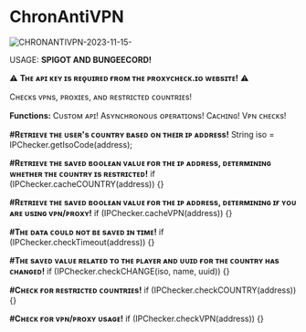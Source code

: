 # ChronAntiVPN

![CHRONANTIVPN-2023-11-15-](https://github.com/Nemanuel2004/ChronAntiVPN/assets/151379636/c7d05658-6f48-449f-96bb-0551101de503)

USAGE: **SPIGOT AND BUNGEECORD!**

⚠︎ **Tʜᴇ ᴀᴘɪ ᴋᴇʏ ɪs ʀᴇǫᴜɪʀᴇᴅ ғʀᴏᴍ ᴛʜᴇ ᴘʀᴏxʏᴄʜᴇᴄᴋ.ɪᴏ ᴡᴇʙsɪᴛᴇ!** ⚠︎ 

Cʜᴇᴄᴋs ᴠᴘɴs, ᴘʀᴏxɪᴇs, ᴀɴᴅ ʀᴇsᴛʀɪᴄᴛᴇᴅ ᴄᴏᴜɴᴛʀɪᴇs!

**Functions:**
Cᴜsᴛᴏᴍ ᴀᴘɪ!
Asʏɴᴄʜʀᴏɴᴏᴜs ᴏᴘᴇʀᴀᴛɪᴏɴs!
Cᴀᴄʜɪɴɢ!
Vᴘɴ ᴄʜᴇᴄᴋs!

**#Rᴇᴛʀɪᴇᴠᴇ ᴛʜᴇ ᴜsᴇʀ's ᴄᴏᴜɴᴛʀʏ ʙᴀsᴇᴅ ᴏɴ ᴛʜᴇɪʀ ɪᴘ ᴀᴅᴅʀᴇss!**
String iso = IPChecker.getIsoCode(address);

**#Rᴇᴛʀɪᴇᴠᴇ ᴛʜᴇ sᴀᴠᴇᴅ ʙᴏᴏʟᴇᴀɴ ᴠᴀʟᴜᴇ ғᴏʀ ᴛʜᴇ ɪᴘ ᴀᴅᴅʀᴇss, ᴅᴇᴛᴇʀᴍɪɴɪɴɢ ᴡʜᴇᴛʜᴇʀ ᴛʜᴇ ᴄᴏᴜɴᴛʀʏ ɪs ʀᴇsᴛʀɪᴄᴛᴇᴅ!**
if (IPChecker.cacheCOUNTRY(address)) {}

**#Rᴇᴛʀɪᴇᴠᴇ ᴛʜᴇ sᴀᴠᴇᴅ ʙᴏᴏʟᴇᴀɴ ᴠᴀʟᴜᴇ ғᴏʀ ᴛʜᴇ ɪᴘ ᴀᴅᴅʀᴇss, ᴅᴇᴛᴇʀᴍɪɴɪɴɢ ɪғ ʏᴏᴜ ᴀʀᴇ ᴜsɪɴɢ ᴠᴘɴ/ᴘʀᴏxʏ!**
if (IPChecker.cacheVPN(address)) {}

**#Tʜᴇ ᴅᴀᴛᴀ ᴄᴏᴜʟᴅ ɴᴏᴛ ʙᴇ sᴀᴠᴇᴅ ɪɴ ᴛɪᴍᴇ!**
if (IPChecker.checkTimeout(address)) {}

**#Tʜᴇ sᴀᴠᴇᴅ ᴠᴀʟᴜᴇ ʀᴇʟᴀᴛᴇᴅ ᴛᴏ ᴛʜᴇ ᴘʟᴀʏᴇʀ ᴀɴᴅ ᴜᴜɪᴅ ғᴏʀ ᴛʜᴇ ᴄᴏᴜɴᴛʀʏ ʜᴀs ᴄʜᴀɴɢᴇᴅ!**
if (IPChecker.checkCHANGE(iso, name, uuid)) {}

**#Cʜᴇᴄᴋ ғᴏʀ ʀᴇsᴛʀɪᴄᴛᴇᴅ ᴄᴏᴜɴᴛʀɪᴇs!**
if (IPChecker.checkCOUNTRY(address)) {}

**#Cʜᴇᴄᴋ ғᴏʀ ᴠᴘɴ/ᴘʀᴏxʏ ᴜsᴀɢᴇ!**
if (IPChecker.checkVPN(address)) {}
